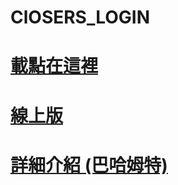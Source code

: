 # ClOSERS_LOGIN

# [載點在這裡](https://github.com/wutim111/ClOSERS_LOGIN/raw/main/ClOSERS_LOGIN.rar)
# [線上版](https://wutim111.github.io/ClOSERS_LOGIN/)
# [詳細介紹 (巴哈姆特)](https://home.gamer.com.tw/artwork.php?sn=5834685)
